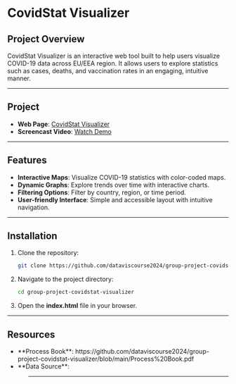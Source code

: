 # CovidStat Visualizer

## Project Overview
CovidStat Visualizer is an interactive web tool built to help users visualize COVID-19 data across EU/EEA region. It allows users to explore statistics such as cases, deaths, and vaccination rates in an engaging, intuitive manner.

---

## Project 

- **Web Page**: [CovidStat Visualizer](https://dataviscourse2024.github.io/group-project-covidstat-visualizer/)
- **Screencast Video**: [Watch Demo](https://www.youtube.com/watch?v=av1WpKiVSVQ)

---

## Features

- **Interactive Maps**: Visualize COVID-19 statistics with color-coded maps.
- **Dynamic Graphs**: Explore trends over time with interactive charts.
- **Filtering Options**: Filter by country, region, or time period.
- **User-friendly Interface**: Simple and accessible layout with intuitive navigation.

---

## Installation

1. Clone the repository:
    ```bash
    git clone https://github.com/dataviscourse2024/group-project-covidstat-visualizer.git

2. Navigate to the project directory:
    ```bash
    cd group-project-covidstat-visualizer

3. Open the **index.html** file in your browser.

---

## Resources

<ul>
  <li>**Process Book**: https://github.com/dataviscourse2024/group-project-covidstat-visualizer/blob/main/Process%20Book.pdf
  <li>**Data Source**: 
<ul/>

---